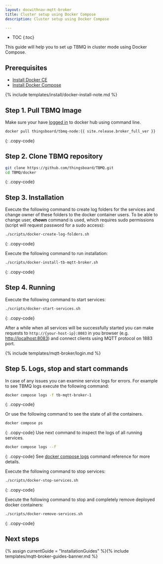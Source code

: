```yaml
---
layout: docwithnav-mqtt-broker
title: Cluster setup using Docker Compose
description: Cluster setup using Docker Compose

---
```


* TOC
{:toc}


This guide will help you to set up TBMQ in cluster mode using Docker Compose.

## Prerequisites

- [Install Docker CE](https://docs.docker.com/engine/installation/)
- [Install Docker Compose](https://docs.docker.com/compose/install/)

{% include templates/install/docker-install-note.md %}

## Step 1. Pull TBMQ Image

Make sure your have [logged in](https://docs.docker.com/engine/reference/commandline/login/) to docker hub using command line.

```bash
docker pull thingsboard/tbmq-node:{{ site.release.broker_full_ver }}
```
{: .copy-code}

## Step 2. Clone TBMQ repository

```bash
git clone https://github.com/thingsboard/TBMQ.git
cd TBMQ/docker
```
{: .copy-code}

## Step 3. Installation

Execute the following command to create log folders for the services and change owner of these folders to the docker container users.
To be able to change user, **chown** command is used, which requires sudo permissions (script will request password for a sudo access):

```bash
./scripts/docker-create-log-folders.sh
```
{: .copy-code}

Execute the following command to run installation:

```bash
./scripts/docker-install-tb-mqtt-broker.sh
```
{: .copy-code}

## Step 4. Running

Execute the following command to start services:

```bash
./scripts/docker-start-services.sh
```
{: .copy-code}

After a while when all services will be successfully started you can make requests to `http://{your-host-ip}:8083` 
in you browser (e.g. [http://localhost:8083](http://localhost:8083)) and connect clients using MQTT protocol on 1883 port.

{% include templates/mqtt-broker/login.md %}

## Step 5. Logs, stop and start commands

In case of any issues you can examine service logs for errors.
For example to see TBMQ logs execute the following command:

```bash
docker compose logs -f tb-mqtt-broker-1
```
{: .copy-code}

Or use the following command to see the state of all the containers.
```bash
docker compose ps
```
{: .copy-code}
Use next command to inspect the logs of all running services.
```bash
docker compose logs --f
```
{: .copy-code}
See [docker compose logs](https://docs.docker.com/compose/reference/logs/) command reference for more details.

Execute the following command to stop services:

```bash
./scripts/docker-stop-services.sh
```
{: .copy-code}

Execute the following command to stop and completely remove deployed docker containers:

```bash
./scripts/docker-remove-services.sh
```
{: .copy-code}

## Next steps

{% assign currentGuide = "InstallationGuides" %}{% include templates/mqtt-broker-guides-banner.md %}